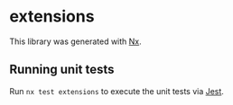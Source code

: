 # extensions

This library was generated with [Nx](https://nx.dev).

## Running unit tests

Run `nx test extensions` to execute the unit tests via [Jest](https://jestjs.io).
